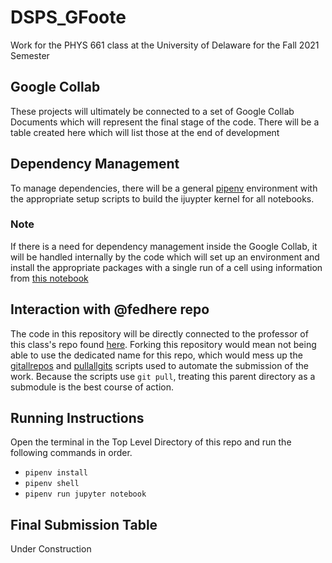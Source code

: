 # DSPS_GFoote
Work for the PHYS 661 class at the University of Delaware for the Fall 2021 Semester

## Google Collab
These projects will ultimately be connected to a set of Google Collab Documents 
which will represent the final stage of the code. There will be a table created here which will list those
at the end of development

## Dependency Management
To manage dependencies, there will be a general [pipenv](https://pipenv.pypa.io/en/latest/) 
environment with the appropriate setup scripts to build the ijuypter kernel for all notebooks. 

### Note
If there is a need for dependency management inside the Google Collab, it will be handled internally by the code which 
will set up an environment and install the appropriate packages with a single run of a cell using information from
[this notebook](https://colab.research.google.com/github/aviadr1/learn-advanced-python/blob/master/content/10_package_management/10-package_management.ipynb#scrollTo=H7DX84ep1dm6)

## Interaction with @fedhere repo
The code in this repository will be directly connected to the professor of this class's repo found [here](https://github.com/fedhere/DSPS_FBianco). 
Forking this repository would mean not being able to use the dedicated name for this repo, which would mess up the [gitallrepos](https://github.com/fedhere/DSPS_FBianco/blob/master/gitallrepos.py)
and [pullallgits](https://github.com/fedhere/DSPS_FBianco/blob/master/pullallgits.py) scripts used to automate the submission of the work.
Because the scripts use `git pull`, treating this parent directory as a submodule is the best course of action. 

## Running Instructions
Open the terminal in the Top Level Directory of this repo and run the following commands in order.

* `pipenv install`
* `pipenv shell`
* `pipenv run jupyter notebook`

## Final Submission Table

Under Construction
